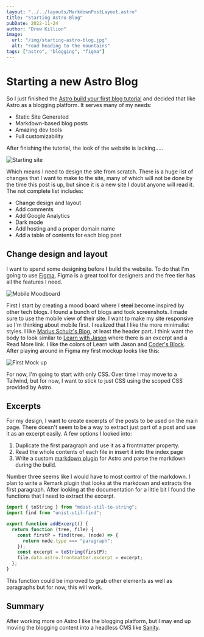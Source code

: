 ```yaml
---
layout: "../../layouts/MarkdownPostLayout.astro"
title: "Starting Astro Blog"
pubDate: 2022-11-24
author: "Drew Killion"
image:
  url: "/img/starting-astro-blog.jpg"
  alt: "road heading to the mountains"
tags: ["astro", "blogging", "figma"]
---
```


# Starting a new Astro Blog

So I just finished the [Astro build your first blog tutorial](https://docs.astro.build/en/tutorial/0-introduction/) and decided that like Astro as a blogging platform. It serves many of my needs:

- Static Site Generated
- Markdown-based blog posts
- Amazing dev tools
- Full customizability

After finishing the tutorial, the look of the website is lacking.....

![Starting site](/img/StartingBlog.png)

Which means I need to design the site from scratch. There is a huge list of changes that I want to make to the site, many of which will not be done by the time this post is up, but since it is a new site I doubt anyone will read it. The not complete list includes:

- Change design and layout
- Add comments
- Add Google Analytics
- Dark mode
- Add hosting and a proper domain name
- Add a table of contents for each blog post

## Change design and layout

I want to spend some designing before I build the website. To do that I'm going to use [Figma](https://www.figma.com/), Figma is a great tool for designers and the free tier has all the features I need.

![Mobile Moodboard](/img/MobileMoodboard.png)

First I start by creating a mood board where I ~~steal~~ become inspired by other tech blogs. I found a bunch of blogs and took screenshots. I made sure to use the mobile view of their site. I want to make my site responsive so I'm thinking about mobile first. I realized that I like the more minimalist styles. I like [Marius Schulz's Blog](https://mariusschulz.com/blog), at least the header part. I think want the body to look similar to [Learn with Jason](https://www.learnwithjason.dev/blog) where there is an excerpt and a Read More link. I like the colors of Learn with Jason and [Coder's Block](https://codersblock.com/blog/). After playing around in Figma my first mockup looks like this:

![First Mock up](/img/BlogDesign.png)

For now, I'm going to start with only CSS. Over time I may move to a Tailwind, but for now, I want to stick to just CSS using the scoped CSS provided by Astro.

## Excerpts

For my design, I want to create excerpts of the posts to be used on the main page. There doesn't seem to be a way to extract just part of a post and use it as an excerpt easily. A few options I looked into:

1. Duplicate the first paragraph and use it as a frontmatter property.
2. Read the whole contents of each file in insert it into the index page
3. Write a custom [markdown plugin](https://docs.astro.build/en/guides/markdown-content/#markdown-plugins) for Astro and parse the markdown during the build.

Number three seems like I would have to most control of the markdown. I plan to write a Remark plugin that looks at the markdown and extracts the first paragraph. After looking at the documentation for a little bit I found the functions that I need to extract the excerpt.

```javascript
import { toString } from "mdast-util-to-string";
import find from "unist-util-find";

export function addExcerpt() {
  return function (tree, file) {
    const firstP = find(tree, (node) => {
      return node.type === "paragraph";
    });
    const excerpt = toString(firstP);
    file.data.astro.frontmatter.excerpt = excerpt;
  };
}
```

This function could be improved to grab other elements as well as paragraphs but for now, this will work.

## Summary

After working more on Astro I like the blogging platform, but I may end up moving the blogging content into a headless CMS like [Sanity](https://www.sanity.io/).
